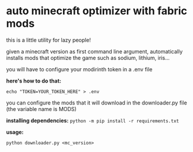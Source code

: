 # auto minecraft optimizer with fabric mods

this is a little utility for lazy people!

given a minecraft version as first command line argument, automatically installs mods that optimize the game such as sodium, lithium, iris...

you will have to configure your modirinth token in a .env file

**here's how to do that:**

`echo "TOKEN=YOUR_TOKEN_HERE" > .env`

you can configure the mods that it will download in the downloader.py file (the variable name is MODS)

**installing dependencies:**
`python -m pip install -r requirements.txt`

**usage:**

`python downloader.py <mc_version>`
